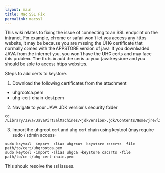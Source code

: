 ```yaml
---
layout: main
title: Mac SSL Fix
permalink: macssl
---
```


This wiki relates to fixing the issue of connecting to an SSL endpoint on the intranet. For example, chrome or safari won't let you access any https website, it may be because you are missing the UHG certificate that normally comes with the APPSTORE version of java. If you downloaded JAVA from the internet you, you won't have the UHG certs and may face this problem. The fix is to add the certs to your java keystore and you should be able to access https websites.

Steps to add certs to keystore.
1. Download the following certificates from the attachment
  - uhgrootca.pem
  - uhg-cert-chain-dest.pem
2. Navigate to your JAVA JDK version's security folder
```
cd /Library/Java/JavaVirtualMachines/<jdkVersion>.jdk/Contents/Home/jre/lib/security
```
3. Import the uhgroot cert and uhg cert chain using keytool (may require sudo / admin access)
```
sudo keytool -import -alias uhgroot -keystore cacerts -file path/to/cert/uhgrootca.pem
sudo keytool -import -alias uhgca -keystore cacerts -file path/to/cert/uhg-cert-chain.pem
```
This should resolve the ssl issues.
